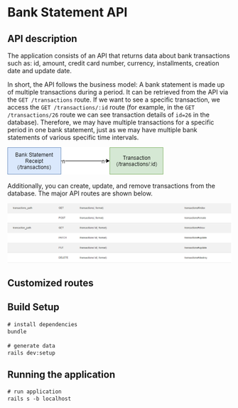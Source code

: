 # Bank Statement API

## API description

The application consists of an API that returns data about bank transactions such as: id, amount, credit card number, currency, installments, creation date and update date.

In short, the API follows the business model: A bank statement is made up of multiple transactions during a period. It can be retrieved from the API via the `GET /transactions` route. If we want to see a specific transaction, we access the `GET /transactions/:id` route (for example, in the `GET /transactions/26` route we can see transaction details of `id=26` in the database). Therefore, we may have multiple transactions for a specific period in one bank statement, just as we may have multiple bank statements of various specific time intervals.

![Simplificated model](public/images/model.png)

Additionally, you can create, update, and remove transactions from the database. The major API routes are shown below.

![API routes](public/images/routes.png)

## Customized routes

## Build Setup

    # install dependencies
    bundle
    
    # generate data
    rails dev:setup

## Running the application

    # run application
    rails s -b localhost

